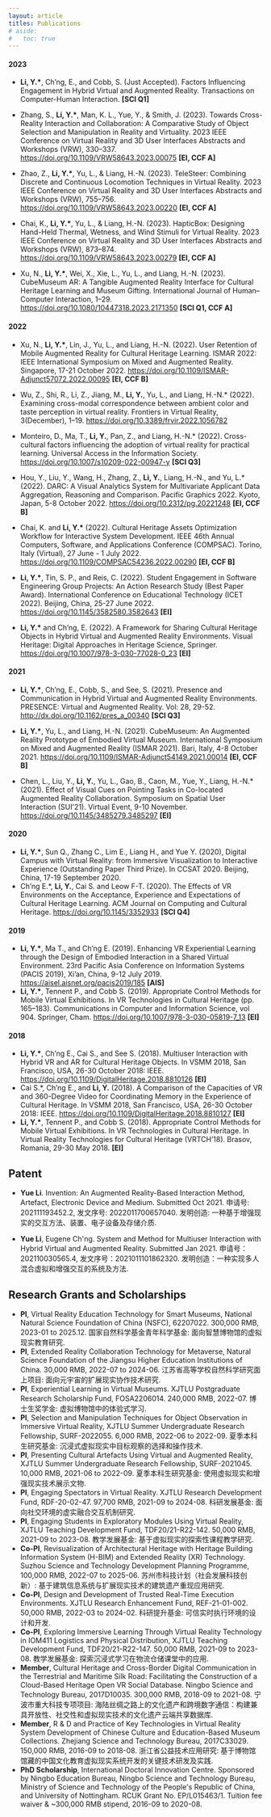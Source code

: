 ```yaml
---
layout: article
titles: Publications
# aside:
#   toc: true
---
```


#### 2023

- <b>Li, Y.*</b>, Ch’ng, E., and Cobb, S. (Just Accepted). Factors Influencing Engagement in Hybrid Virtual and Augmented Reality. Transactions on Computer-Human Interaction. **[SCI Q1]**

- Zhang, S., <b>Li, Y.*</b>, Man, K. L., Yue, Y., & Smith, J. (2023). Towards Cross-Reality Interaction and Collaboration: A Comparative Study of Object Selection and Manipulation in Reality and Virtuality. 2023 IEEE Conference on Virtual Reality and 3D User Interfaces Abstracts and Workshops (VRW), 330–337. <https://doi.org/10.1109/VRW58643.2023.00075> **[EI, CCF A]**

- Zhao, Z., <b>Li, Y.*</b>, Yu, L., & Liang, H.-N. (2023). TeleSteer: Combining Discrete and Continuous Locomotion Techniques in Virtual Reality. 2023 IEEE Conference on Virtual Reality and 3D User Interfaces Abstracts and Workshops (VRW), 755–756. <https://doi.org/10.1109/VRW58643.2023.00220> **[EI, CCF A]**

- Chai, K., <b>Li, Y.*</b>, Yu, L., & Liang, H.-N. (2023). HapticBox: Designing Hand-Held Thermal, Wetness, and Wind Stimuli for Virtual Reality. 2023 IEEE Conference on Virtual Reality and 3D User Interfaces Abstracts and Workshops (VRW), 873–874. <https://doi.org/10.1109/VRW58643.2023.00279> **[EI, CCF A]**

- Xu, N., <b>Li, Y.*</b>, Wei, X., Xie, L., Yu, L., and Liang, H.-N. (2023). CubeMuseum AR: A Tangible Augmented Reality Interface for Cultural Heritage Learning and Museum Gifting. International Journal of Human–Computer Interaction, 1–29. <https://doi.org/10.1080/10447318.2023.2171350> **[SCI Q1, CCF A]**

#### 2022

- Xu, N., <b>Li, Y.*</b>, Lin, J., Yu, L., and Liang, H.-N. (2022). User Retention of Mobile Augmented Reality for Cultural Heritage Learning. ISMAR 2022: IEEE International Symposium on Mixed and Augmented Reality. Singapore, 17-21 October 2022. <https://doi.org/10.1109/ISMAR-Adjunct57072.2022.00095> **[EI, CCF B]**

- Wu, Z., Shi, R., Li, Z., Jiang, M., <b>Li, Y.</b>, Yu, L., and Liang, H.-N.* (2022). Examining cross-modal correspondence between ambient color and taste perception in virtual reality. Frontiers in Virtual Reality, 3(December), 1–19. <https://doi.org/10.3389/frvir.2022.1056782>

- Monteiro, D., Ma, T., <b>Li, Y.</b>, Pan, Z., and Liang, H.-N.* (2022). Cross-cultural factors influencing the adoption of virtual reality for practical learning. Universal Access in the Information Society. <https://doi.org/10.1007/s10209-022-00947-y> **[SCI Q3]**

- Hou, Y., Liu, Y., Wang, H., Zhang, Z., <b>Li, Y.</b>, Liang, H.-N., and Yu, L.* (2022). DARC: A Visual Analytics System for Multivariate Applicant Data Aggregation, Reasoning and Comparison. Pacific Graphics 2022. Kyoto, Japan, 5-8 October 2022. <https://doi.org/10.2312/pg.20221248> **[EI, CCF B]**

- Chai, K. and <b>Li, Y.*</b> (2022). Cultural Heritage Assets Optimization Workflow for Interactive System Development. IEEE 46th Annual Computers, Software, and Applications Conference (COMPSAC). Torino, Italy (Virtual), 27 June - 1 July 2022. <https://doi.org/10.1109/COMPSAC54236.2022.00290> **[EI, CCF B]**

- <b>Li, Y.*</b>, Tin, S. P., and Reis, C. (2022). Student Engagement in Software Engineering Group Projects: An Action Research Study (Best Paper Award). International Conference on Educational Technology (ICET 2022). Beijing, China, 25-27 June 2022. <https://doi.org/10.1145/3582580.3582643> **[EI]**

- <b>Li, Y.*</b> and Ch’ng, E. (2022). A Framework for Sharing Cultural Heritage Objects in Hybrid Virtual and Augmented Reality Environments. Visual Heritage: Digital Approaches in Heritage Science, Springer. <https://doi.org/10.1007/978-3-030-77028-0_23> **[EI]**

#### 2021

- <b>Li, Y.*</b>, Ch’ng, E., Cobb, S., and See, S. (2021). Presence and Communication in Hybrid Virtual and Augmented Reality Environments. PRESENCE: Virtual and Augmented Reality. Vol: 28, 29-52. <http://dx.doi.org/10.1162/pres_a_00340> **[SCI Q3]**

- <b>Li, Y.*</b>, Yu, L., and Liang, H.-N. (2021). CubeMuseum: An Augmented Reality Prototype of Embodied Virtual Museum. International Symposium on Mixed and Augmented Reality (ISMAR 2021). Bari, Italy, 4-8 October 2021. <https://doi.org/10.1109/ISMAR-Adjunct54149.2021.00014> **[EI, CCF B]**

- Chen, L., Liu, Y., <b>Li, Y.</b>, Yu, L., Gao, B., Caon, M., Yue, Y., Liang, H.-N.* (2021). Effect of Visual Cues on Pointing Tasks in Co-located Augmented Reality Collaboration. Symposium on Spatial User Interaction (SUI'21). Virtual Event, 9-10 November. <https://doi.org/10.1145/3485279.3485297> **[EI]**

#### 2020

- <b>Li, Y.*</b>, Sun Q., Zhang C., Lim E., Liang H., and Yue Y. (2020), Digital Campus with Virtual Reality: from Immersive Visualization to Interactive Experience (Outstanding Paper Third Prize). In CCSAT 2020. Beijing, China, 17-19 September 2020. 
- Ch’ng E.*, <b>Li, Y.</b>, Cai S. and Leow F-T. (2020). The Effects of VR Environments on the Acceptance, Experience and Expectations of Cultural Heritage Learning. ACM Journal on Computing and Cultural Heritage. <https://doi.org/10.1145/3352933> **[SCI Q4]**

#### 2019

- <b>Li, Y.*</b>, Ma T., and Ch’ng E. (2019). Enhancing VR Experiential Learning through the Design of Embodied Interaction in a Shared Virtual Environment. 23rd Pacific Asia Conference on Information Systems (PACIS 2019), Xi’an, China, 9-12 July 2019. <https://aisel.aisnet.org/pacis2019/185> **[AIS]**
- <b>Li, Y.*</b>, Tennent P., and Cobb S. (2019). Appropriate Control Methods for Mobile Virtual Exhibitions. In VR Technologies in Cultural Heritage (pp. 165–183). Communications in Computer and Information Science, vol 904. Springer, Cham. <https://doi.org/10.1007/978-3-030-05819-7_13> **[EI]**

#### 2018
- <b>Li, Y.*</b>, Ch’ng E., Cai S., and See S. (2018). Multiuser Interaction with Hybrid VR and AR for Cultural Heritage Objects. In VSMM 2018, San Francisco, USA, 26-30 October 2018: IEEE. <https://doi.org/10.1109/DigitalHeritage.2018.8810126> **[EI]**
- Cai S.*, Ch’ng E., and <b>Li, Y.</b> (2018). A Comparison of the Capacities of VR and 360-Degree Video for Coordinating Memory in the Experience of Cultural Heritage. In VSMM 2018, San Francisco, USA, 26-30 October 2018: IEEE. <https://doi.org/10.1109/DigitalHeritage.2018.8810127> **[EI]**
- <b>Li, Y.*</b>, Tennent P., and Cobb S. (2018). Appropriate Control Methods for Mobile Virtual Exhibitions. In VR Technologies in Cultural Heritage. In Virtual Reality Technologies for Cultural Heritage (VRTCH’18). Brasov, Romania, 29-30 May 2018. **[EI]**


## Patent
- **Yue Li**. Invention: An Augmented Reality-Based Interaction Method, Artefact, Electronic Device and Medium. Submitted Oct 2021. 申请号: 202111193452.2, 发文序号: 2022011700657040. 发明创造: 一种基于增强现实的交互方法、装置、电子设备及存储介质.

- **Yue Li**, Eugene Ch'ng. System and Method for Multiuser Interaction with Hybrid Virtual and Augmented Reality. Submitted Jan 2021. 申请号：202110030565.4, 发文序号：2021011101862320. 发明创造：一种实现多人混合虚拟和增强交互的系统及方法.


## Research Grants and Scholarships
- **PI**, Virtual Reality Education Technology for Smart Museums, National Natural Science Foundation of China (NSFC), 62207022. 300,000 RMB, 2023-01 to 2025.12. 国家自然科学基金青年科学基金: 面向智慧博物馆的虚拟现实教育研究.
- **PI**, Extended Reality Collaboration Technology for Metaverse, Natural Science Foundation of the Jiangsu Higher Education Institutions of China. 30,000 RMB, 2022-07 to 2024-06. 江苏省高等学校自然科学研究面上项目: 面向元宇宙的扩展现实协作技术研究.
- **PI**, Experiential Learning in Virtual Museums. XJTLU Postgraduate Research Scholarship Fund, FOSA2206014. 240,000 RMB, 2022-07. 博士生奖学金: 虚拟博物馆中的体验式学习.
- **PI**, Selection and Manipulation Techniques for Object Observation in Immersive Virtual Reality, XJTLU Summer Undergraduate Research Fellowship, SURF-2022055. 6,000 RMB, 2022-06 to 2022-09. 夏季本科生研究基金: 沉浸式虚拟现实中目标观察的选择和操作技术.
- **PI**, Presenting Cultural Artefacts Using Virtual and Augmented Reality, XJTLU Summer Undergraduate Research Fellowship, SURF-2021045. 10,000 RMB, 2021-06 to 2022-09. 夏季本科生研究基金: 使用虚拟现实和增强现实技术展示文物.
- **PI**, Engaging Spectators in Virtual Reality. XJTLU Research Development Fund, RDF-20-02-47. 97,700 RMB, 2021-09 to 2024-08. 科研发展基金: 面向社交环境的虚实融合交互机制研究.
- **PI**, Engaging Students in Exploratory Modules Using Virtual Reality, XJTLU Teaching Development Fund, TDF20/21-R22-142. 50,000 RMB, 2021-09 to 2023-08. 教学发展基金: 基于虚拟现实的探索性课程教学研究.
- **Co-PI**, Revisualization of Architectural Heritage with Heritage Building Information System (H-BIM) and Extended Reality (XR) Technology. Suzhou Science and Technology Development Planning Programme, 100,000 RMB, 2022-07 to 2025-06. 苏州市科技计划（社会发展科技创新）: 基于建筑信息系统与扩展现实技术的建筑遗产重现应用研究.
- **Co-PI**, Design and Development of Trusted Real-Time Execution Environments. XJTLU Research Enhancement Fund, REF-21-01-002. 50,000 RMB, 2022-03 to 2024-02. 科研提升基金: 可信实时执行环境的设计和开发.
- **Co-PI**, Exploring Immersive Learning Through Virtual Reality Technology in IOM411 Logistics and Physical Distribution, XJTLU Teaching Development Fund, TDF20/21-R22-147. 50,000 RMB, 2021-09 to 2023-08. 教学发展基金: 探索沉浸式学习在物流仓储课堂中的应用.
- **Member**, Cultural Heritage and Cross-Border Digital Communication in the Terrestrial and Maritime Silk Road: Facilitating the Construction of a Cloud-Based Heritage Open VR Social Database. Ningbo Science and Technology Bureau, 2017D10035. 300,000 RMB, 2018-09 to 2021-08. 宁波市重大科技专项项目: 海陆丝绸之路上的文化遗产和跨境数字通信：构建兼具开放性、社交性和虚拟现实技术的文化遗产云端共享数据库.
- **Member**, R & D and Practice of Key Technologies in Virtual Reality System Development of Chinese Culture and Education-Based Museum Collections. Zhejiang Science and Technology Bureau, 2017C33029. 150,000 RMB, 2016-09 to 2018-08. 浙江省公益技术应用研究: 基于博物馆馆藏的中国文化教育虚拟现实系统开发的关键技术研发及实践.
- **PhD Scholarship**, International Doctoral Innovation Centre. Sponsored by Ningbo Education Bureau, Ningbo Science and Technology Bureau, Ministry of Science and Technology of the People's Republic of China, and University of Nottingham. RCUK Grant No. EP/L015463/1. Tuition fee waiver & ~300,000 RMB stipend, 2016-09 to 2020-08.
